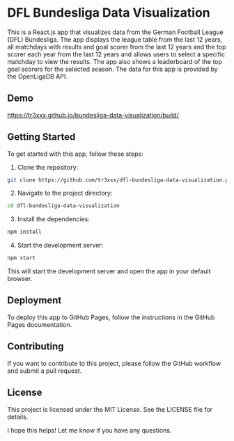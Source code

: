 # DFL Bundesliga Data Visualization

This is a React.js app that visualizes data from the German Football League (DFL) Bundesliga. The app displays the league table from the last 12 years, all matchdays with results and goal scorer from the last 12 years and the top scorer each year from the last 12 years and allows users to select a specific matchday to view the results. The app also shows a leaderboard of the top goal scorers for the selected season. The data for this app is provided by the OpenLigaDB API.

## Demo
https://tr3xxx.github.io/bundesliga-data-visualization/build/


## Getting Started

To get started with this app, follow these steps:

1. Clone the repository:

```bash
git clone https://github.com/tr3xxx/dfl-bundesliga-data-visualization.git
```
2. Navigate to the project directory:

```bash
cd dfl-bundesliga-data-visualization
```

3. Install the dependencies:

```bash
npm install
```

4. Start the development server:
```bash
npm start
```
This will start the development server and open the app in your default browser.

## Deployment
To deploy this app to GitHub Pages, follow the instructions in the GitHub Pages documentation.

## Contributing
If you want to contribute to this project, please follow the GitHub workflow and submit a pull request.

## License
This project is licensed under the MIT License. See the LICENSE file for details.

I hope this helps! Let me know if you have any questions.
